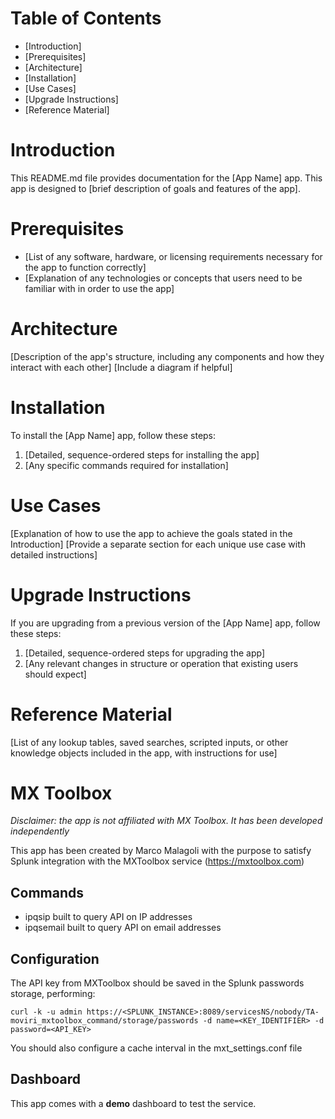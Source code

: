 # Table of Contents

-   [Introduction]
-   [Prerequisites]
-   [Architecture]
-   [Installation]
-   [Use Cases]
-   [Upgrade Instructions]
-   [Reference Material]

# Introduction

This README.md file provides documentation for the [App Name] app. This app is designed to [brief description of goals and features of the app].

# Prerequisites

-   [List of any software, hardware, or licensing requirements necessary for the app to function correctly]
-   [Explanation of any technologies or concepts that users need to be familiar with in order to use the app]

# Architecture

[Description of the app's structure, including any components and how they interact with each other] [Include a diagram if helpful]

# Installation

To install the [App Name] app, follow these steps:

1.  [Detailed, sequence-ordered steps for installing the app]
2.  [Any specific commands required for installation]

# Use Cases

[Explanation of how to use the app to achieve the goals stated in the Introduction] [Provide a separate section for each unique use case with detailed instructions]

# Upgrade Instructions

If you are upgrading from a previous version of the [App Name] app, follow these steps:

1.  [Detailed, sequence-ordered steps for upgrading the app]
2.  [Any relevant changes in structure or operation that existing users should expect]

# Reference Material

[List of any lookup tables, saved searches, scripted inputs, or other knowledge objects included in the app, with instructions for use]


# MX Toolbox

*Disclaimer: the app is not affiliated with MX Toolbox. It has been developed independently*

This app has been created by Marco Malagoli with the purpose to satisfy Splunk integration with the MXToolbox service (https://mxtoolbox.com)

## Commands

 - ipqsip built to query API on IP addresses
 - ipqsemail built to query API on email addresses

## Configuration

The API key from MXToolbox should be saved in the Splunk passwords storage, performing:

`curl -k -u admin https://<SPLUNK_INSTANCE>:8089/servicesNS/nobody/TA-moviri_mxtoolbox_command/storage/passwords -d name=<KEY_IDENTIFIER> -d password=<API_KEY>`

You should also configure a cache interval in the mxt_settings.conf file


## Dashboard

This app comes with a **demo** dashboard to test the service.


